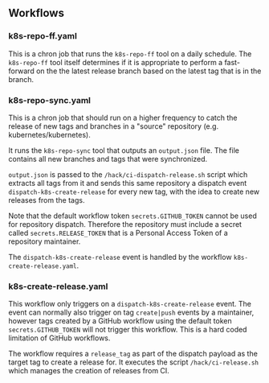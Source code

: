 ## Workflows

### k8s-repo-ff.yaml

This is a chron job that runs the `k8s-repo-ff` tool on a daily schedule.
The `k8s-repo-ff` tool itself determines if it is appropriate to perform
a fast-forward on the the latest release branch based on the latest
tag that is in the branch.

### k8s-repo-sync.yaml

This is a chron job that should run on a higher frequency to catch
the release of new tags and branches in a "source" repository
(e.g. kubernetes/kubernetes).

It runs the `k8s-repo-sync` tool that outputs an `output.json` file.
The file contains all new branches and tags that were synchronized.

`output.json` is passed to the `/hack/ci-dispatch-release.sh` script
which extracts all tags from it and sends this same repository a
dispatch event `dispatch-k8s-create-release` for every new tag,
with the idea to create new releases from the tags.

Note that the default workflow token `secrets.GITHUB_TOKEN` cannot
be used for repository dispatch. Therefore the repository must
include a secret called `secrets.RELEASE_TOKEN` that is a Personal
Access Token of a repository maintainer.

The `dispatch-k8s-create-release` event is handled by the workflow
`k8s-create-release.yaml`.

### k8s-create-release.yaml

This workflow only triggers on a `dispatch-k8s-create-release`
event. The event can normally also trigger on tag `create|push` events
by a maintainer, however tags created by a GitHub workflow using the
default token `secrets.GITHUB_TOKEN` will not trigger this workflow.
This is a hard coded limitation of GitHub workflows.

The workflow requires a `release_tag` as part of the dispatch payload
as the target tag to create a release for. It executes the script
`/hack/ci-release.sh` which manages the creation of releases from CI.
